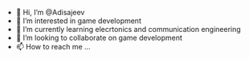 - 👋 Hi, I’m @Adisajeev
- 👀 I’m interested in game development 
- 🌱 I’m currently learning elecrtonics and communication engineering
- 💞️ I’m looking to collaborate on game development
- 📫 How to reach me ...

<!---
Adisajeev/Adisajeev is a ✨ special ✨ repository because its `README.md` (this file) appears on your GitHub profile.
You can click the Preview link to take a look at your changes.
--->
